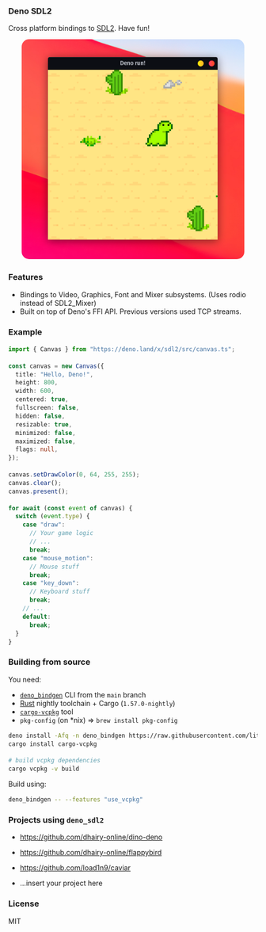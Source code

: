 ### Deno SDL2

Cross platform bindings to [SDL2](https://www.libsdl.org/index.php). Have fun!

<p align="center">
  <img src="examples/sprite/demo.png" data-tooltip="Ad" width="450px" style="border-radius: 15px">
</p>

### Features

- Bindings to Video, Graphics, Font and Mixer subsystems. (Uses rodio instead of
  SDL2_Mixer)
- Built on top of Deno's FFI API. Previous versions used TCP streams.

### Example

```typescript
import { Canvas } from "https://deno.land/x/sdl2/src/canvas.ts";

const canvas = new Canvas({
  title: "Hello, Deno!",
  height: 800,
  width: 600,
  centered: true,
  fullscreen: false,
  hidden: false,
  resizable: true,
  minimized: false,
  maximized: false,
  flags: null,
});

canvas.setDrawColor(0, 64, 255, 255);
canvas.clear();
canvas.present();

for await (const event of canvas) {
  switch (event.type) {
    case "draw":
      // Your game logic
      // ...
      break;
    case "mouse_motion":
      // Mouse stuff
      break;
    case "key_down":
      // Keyboard stuff
      break;
    // ...
    default:
      break;
  }
}
```

### Building from source

You need:

- [`deno_bindgen`](https://github.com/littledivy/deno_bindgen) CLI from the
  `main` branch
- [Rust](https://rust-lang.org) nightly toolchain + Cargo (`1.57.0-nightly`)
- [`cargo-vcpkg`](https://crates.io/crates/cargo-vcpkg) tool
- `pkg-config` (on *nix) => `brew install pkg-config`

```bash
deno install -Afq -n deno_bindgen https://raw.githubusercontent.com/littledivy/deno_bindgen/main/cli.ts
cargo install cargo-vcpkg

# build vcpkg dependencies
cargo vcpkg -v build
```

Build using:

```bash
deno_bindgen -- --features "use_vcpkg"
```

### Projects using `deno_sdl2`

- https://github.com/dhairy-online/dino-deno
- https://github.com/dhairy-online/flappybird
- https://github.com/load1n9/caviar

- ...insert your project here

### License

MIT
